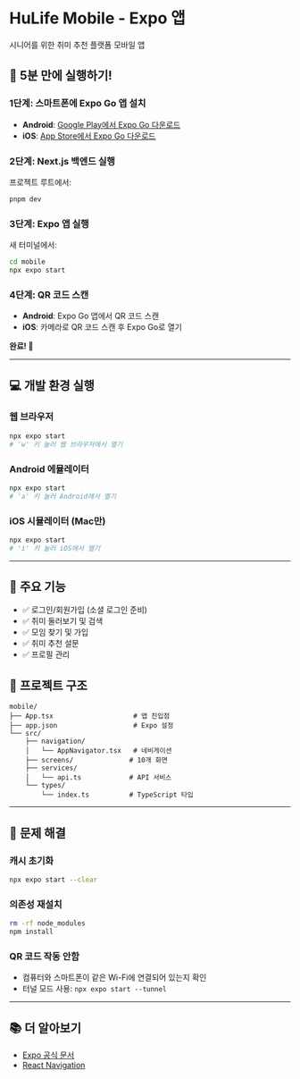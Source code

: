 # HuLife Mobile - Expo 앱

시니어를 위한 취미 추천 플랫폼 모바일 앱

## 🚀 5분 만에 실행하기!

### 1단계: 스마트폰에 Expo Go 앱 설치

- **Android**: [Google Play에서 Expo Go 다운로드](https://play.google.com/store/apps/details?id=host.exp.exponent)
- **iOS**: [App Store에서 Expo Go 다운로드](https://apps.apple.com/app/expo-go/id982107779)

### 2단계: Next.js 백엔드 실행

프로젝트 루트에서:
```bash
pnpm dev
```

### 3단계: Expo 앱 실행

새 터미널에서:
```bash
cd mobile
npx expo start
```

### 4단계: QR 코드 스캔

- **Android**: Expo Go 앱에서 QR 코드 스캔
- **iOS**: 카메라로 QR 코드 스캔 후 Expo Go로 열기

**완료! 🎉**

---

## 💻 개발 환경 실행

### 웹 브라우저
```bash
npx expo start
# 'w' 키 눌러 웹 브라우저에서 열기
```

### Android 에뮬레이터
```bash
npx expo start
# 'a' 키 눌러 Android에서 열기
```

### iOS 시뮬레이터 (Mac만)
```bash
npx expo start
# 'i' 키 눌러 iOS에서 열기
```

---

## 📱 주요 기능

- ✅ 로그인/회원가입 (소셜 로그인 준비)
- ✅ 취미 둘러보기 및 검색
- ✅ 모임 찾기 및 가입
- ✅ 취미 추천 설문
- ✅ 프로필 관리

## 📂 프로젝트 구조

```
mobile/
├── App.tsx                    # 앱 진입점
├── app.json                   # Expo 설정
└── src/
    ├── navigation/
    │   └── AppNavigator.tsx   # 네비게이션
    ├── screens/              # 10개 화면
    ├── services/
    │   └── api.ts            # API 서비스
    └── types/
        └── index.ts          # TypeScript 타입
```

---

## 🔧 문제 해결

### 캐시 초기화
```bash
npx expo start --clear
```

### 의존성 재설치
```bash
rm -rf node_modules
npm install
```

### QR 코드 작동 안함
- 컴퓨터와 스마트폰이 같은 Wi-Fi에 연결되어 있는지 확인
- 터널 모드 사용: `npx expo start --tunnel`

---

## 📚 더 알아보기

- [Expo 공식 문서](https://docs.expo.dev/)
- [React Navigation](https://reactnavigation.org/)
